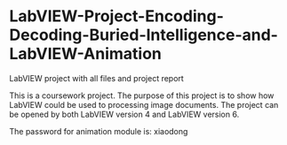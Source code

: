 # LabVIEW-Project-Encoding-Decoding-Buried-Intelligence-and-LabVIEW-Animation
LabVIEW project with all files and project report

This is a coursework project. The purpose of this project is to show how LabVIEW could be used to processing image documents.
The project can be opened by both LabVIEW version 4 and LabVIEW version 6.

The password for animation module is: xiaodong
